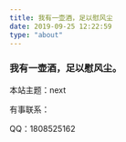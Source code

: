 ```yaml
---
title: 我有一壶酒，足以慰风尘
date: 2019-09-25 12:22:59
type: "about"
---
```


### 我有一壶酒，足以慰风尘。





本站主题：next



有事联系：

QQ：1808525162

